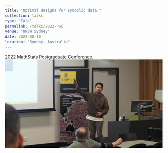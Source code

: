 ```yaml
---
title: "Optimal designs for symbolic data."
collection: talks
type: "Talk"
permalink: /talks/2022-PGC
venue: "UNSW Sydney"
date: 2022-08-10
location: "Syndey, Australia"
---
```


2022 MathStats Postgraduate Conference.
![Photo](https://github.com/HakiimJ/hakiimj.github.io/blob/master/images/IMG_3075.JPG)
